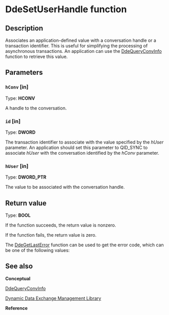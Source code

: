 # DdeSetUserHandle function

## Description

Associates an application-defined value with a conversation handle or a transaction identifier. This is useful for simplifying the processing of asynchronous transactions. An application can use the [DdeQueryConvInfo](https://learn.microsoft.com/windows/desktop/api/ddeml/nf-ddeml-ddequeryconvinfo) function to retrieve this value.

## Parameters

### `hConv` [in]

Type: **HCONV**

A handle to the conversation.

### `id` [in]

Type: **DWORD**

The transaction identifier to associate with the value specified by the
*hUser* parameter. An application should set this parameter to QID_SYNC to associate
*hUser* with the conversation identified by the
*hConv* parameter.

### `hUser` [in]

Type: **DWORD_PTR**

The value to be associated with the conversation handle.

## Return value

Type: **BOOL**

If the function succeeds, the return value is nonzero.

If the function fails, the return value is zero.

The [DdeGetLastError](https://learn.microsoft.com/windows/desktop/api/ddeml/nf-ddeml-ddegetlasterror) function can be used to get the error code, which can be one of the following values:

## See also

**Conceptual**

[DdeQueryConvInfo](https://learn.microsoft.com/windows/desktop/api/ddeml/nf-ddeml-ddequeryconvinfo)

[Dynamic Data Exchange Management Library](https://learn.microsoft.com/windows/desktop/dataxchg/dynamic-data-exchange-management-library)

**Reference**